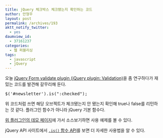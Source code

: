 ```yaml
---
title: jQuery 체크박스 체크됐는지 확인하는 코드
author: 안형우
layout: post
permalink: /archives/193
aktt_notify_twitter:
  - yes
daumview_id:
  - 37161237
categories:
  - 웹 퍼블리싱
tags:
  - javascript
  - jQuery
---
```

오늘 <a href="http://bassistance.de/jquery-plugins/jquery-plugin-validation/" target="_blank">jQuery Form validate plugin (jQuery plugin: Validation)</a>을 좀 연구하다가 재밌는 코드를 발견해 갈무리해 둔다.

<pre class="brush:js">$(&#039;#newsletter&#039;).is(":checked");</pre>

위 코드처럼 쓰면 해당 오브젝트가 체크됐는지 안 됐는지 확인해 true나 false를 리턴하는 것 같다. 플러그인 함수가 아니라 jQuery 기본 함수다.

<a href="http://jquery.bassistance.de/validate/demo/" target="_blank">위 플러그인의 데모 페이지</a>에 가서 소스보기하면 사용 예제를 볼 수 있다.

jQuery API 사이트에서 [`.is()` 함수 API][1]를 보면 더 자세한 사용법을 알 수 있다.

 [1]: http://api.jquery.com/is/